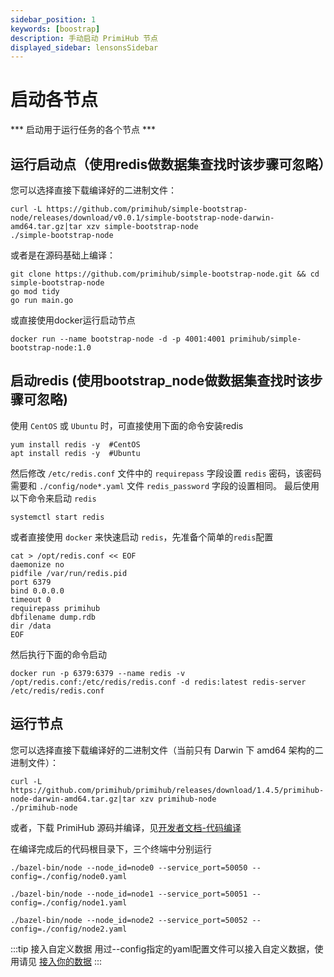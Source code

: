 ```yaml
---
sidebar_position: 1
keywords: [boostrap]
description: 手动启动 PrimiHub 节点
displayed_sidebar: lensonsSidebar
---
```


# 启动各节点

*** 启动用于运行任务的各个节点 *** 
 
## 运行启动点（使用redis做数据集查找时该步骤可忽略）

您可以选择直接下载编译好的二进制文件：

```shell
curl -L https://github.com/primihub/simple-bootstrap-node/releases/download/v0.0.1/simple-bootstrap-node-darwin-amd64.tar.gz|tar xzv simple-bootstrap-node
./simple-bootstrap-node
```

或者是在源码基础上编译：

```shell
git clone https://github.com/primihub/simple-bootstrap-node.git && cd simple-bootstrap-node
go mod tidy
go run main.go
```

或直接使用docker运行启动节点
```shell
docker run --name bootstrap-node -d -p 4001:4001 primihub/simple-bootstrap-node:1.0
```
## 启动redis (使用bootstrap_node做数据集查找时该步骤可忽略)

使用 `CentOS` 或 `Ubuntu` 时，可直接使用下面的命令安装redis
```
yum install redis -y  #CentOS
apt install redis -y  #Ubuntu
```
然后修改 `/etc/redis.conf` 文件中的 `requirepass` 字段设置 `redis` 密码，该密码需要和 `./config/node*.yaml` 文件 `redis_password` 字段的设置相同。
最后使用以下命令来启动 `redis`
```
systemctl start redis
```

或者直接使用 `docker` 来快速启动 `redis`，先准备个简单的`redis`配置
```
cat > /opt/redis.conf << EOF
daemonize no
pidfile /var/run/redis.pid
port 6379
bind 0.0.0.0
timeout 0
requirepass primihub
dbfilename dump.rdb
dir /data
EOF
```
然后执行下面的命令启动
```
docker run -p 6379:6379 --name redis -v /opt/redis.conf:/etc/redis/redis.conf -d redis:latest redis-server /etc/redis/redis.conf
```

## 运行节点

您可以选择直接下载编译好的二进制文件（当前只有 Darwin 下 amd64 架构的二进制文件）：

```shell
curl -L https://github.com/primihub/primihub/releases/download/1.4.5/primihub-node-darwin-amd64.tar.gz|tar xzv primihub-node
./primihub-node
```

或者，下载 PrimiHub 源码并编译，见[开发者文档-代码编译](docs/../../developer-docs/build)

在编译完成后的代码根目录下，三个终端中分别运行

```shell
./bazel-bin/node --node_id=node0 --service_port=50050 --config=./config/node0.yaml
```
```shell
./bazel-bin/node --node_id=node1 --service_port=50051 --config=./config/node1.yaml
```
```shell
./bazel-bin/node --node_id=node2 --service_port=50052 --config=./config/node2.yaml
```

:::tip 接入自定义数据
用过--config指定的yaml配置文件可以接入自定义数据，使用请见 [接入你的数据](docs/../connect-datasource)
:::
